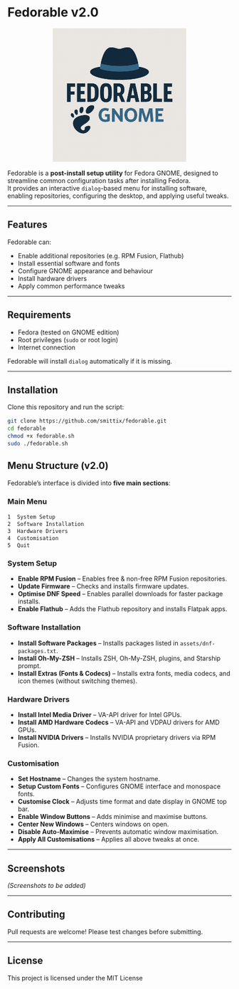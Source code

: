 # Fedorable v2.0

</h1>
<p align="center">
  <img width="300" height="300" src="./images/logo.png">
</p>

Fedorable is a **post-install setup utility** for Fedora GNOME, designed to streamline common configuration tasks after installing Fedora.  
It provides an interactive `dialog`-based menu for installing software, enabling repositories, configuring the desktop, and applying useful tweaks.

---

## Features

Fedorable can:
- Enable additional repositories (e.g. RPM Fusion, Flathub)
- Install essential software and fonts
- Configure GNOME appearance and behaviour
- Install hardware drivers
- Apply common performance tweaks

---

## Requirements

- Fedora (tested on GNOME edition)
- Root privileges (`sudo` or root login)
- Internet connection

Fedorable will install `dialog` automatically if it is missing.

---

## Installation

Clone this repository and run the script:

```bash
git clone https://github.com/smittix/fedorable.git
cd fedorable
chmod +x fedorable.sh
sudo ./fedorable.sh
```


## Menu Structure (v2.0)

Fedorable’s interface is divided into **five main sections**:

### **Main Menu**

```
1  System Setup
2  Software Installation
3  Hardware Drivers
4  Customisation
5  Quit
```

### **System Setup**

* **Enable RPM Fusion** – Enables free & non-free RPM Fusion repositories.
* **Update Firmware** – Checks and installs firmware updates.
* **Optimise DNF Speed** – Enables parallel downloads for faster package installs.
* **Enable Flathub** – Adds the Flathub repository and installs Flatpak apps.

### **Software Installation**

* **Install Software Packages** – Installs packages listed in `assets/dnf-packages.txt`.
* **Install Oh-My-ZSH** – Installs ZSH, Oh-My-ZSH, plugins, and Starship prompt.
* **Install Extras (Fonts & Codecs)** – Installs extra fonts, media codecs, and icon themes (without switching themes).

### **Hardware Drivers**

* **Install Intel Media Driver** – VA-API driver for Intel GPUs.
* **Install AMD Hardware Codecs** – VA-API and VDPAU drivers for AMD GPUs.
* **Install NVIDIA Drivers** – Installs NVIDIA proprietary drivers via RPM Fusion.

### **Customisation**

* **Set Hostname** – Changes the system hostname.
* **Setup Custom Fonts** – Configures GNOME interface and monospace fonts.
* **Customise Clock** – Adjusts time format and date display in GNOME top bar.
* **Enable Window Buttons** – Adds minimise and maximise buttons.
* **Center New Windows** – Centers windows on open.
* **Disable Auto-Maximise** – Prevents automatic window maximisation.
* **Apply All Customisations** – Applies all above tweaks at once.

---

## Screenshots

*(Screenshots to be added)*

---

## Contributing

Pull requests are welcome! Please test changes before submitting.

---

## License

This project is licensed under the MIT License
